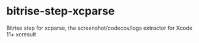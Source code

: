 # bitrise-step-xcparse
Bitrise step for xcparse, the screenshot/codecov/logs extractor for Xcode 11+ xcresult
